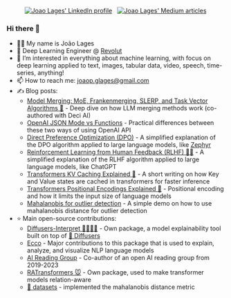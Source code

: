 <p align="center">
  <a href="https://www.linkedin.com/in/thejoaolages/" target="_blank"><img src="https://img.shields.io/badge/LinkedIn-0077B5?style=for-the-badge&logo=linkedin&logoColor=white" alt="Joao Lages' LinkedIn profile"/></a>
  &nbsp;
  <a href="https://medium.com/@joaolages/" target="_blank"><img src="https://img.shields.io/badge/Medium-12100E?style=for-the-badge&logo=medium&logoColor=white" alt="Joao Lages' Medium articles"/></a>
</p>

### Hi there 👋

- 🙋‍♂️ My name is João Lages
- 👷‍ Deep Learning Engineer @ [Revolut](https://www.revolut.com/) 
- 🌱 I’m interested in everything about machine learning, with focus on deep learning applied to text, images, tabular data, video, speech, time-series, anything!
- 📫 How to reach me: joaop.glages@gmail.com
- ✍️ Blog posts:
  - [Model Merging: MoE, Frankenmerging, SLERP, and Task Vector Algorithms 🧌](https://deci.ai/blog/model-merging-moe-frankenmerging-slerp-and-task-vector-algorithms/) - Deep dive on how LLM merging methods work (co-authored with Deci AI)
  - [OpenAI JSON Mode vs Functions](https://pub.towardsai.net/openai-json-mode-vs-functions-92b15baa38d9) - Practical differences between these two ways of using OpenAI API
  - [Direct Preference Optimization (DPO)](https://medium.com/@joaolages/direct-preference-optimization-dpo-622fc1f18707) - A simplified explanation of the DPO algorithm applied to large language models, like [Zephyr](https://huggingface.co/HuggingFaceH4/zephyr-7b-alpha)
  - [Reinforcement Learning from Human Feedback (RLHF) 🙋‍♂️](https://gist.github.com/JoaoLages/c6f2dfd13d2484aa8bb0b2d567fbf093) - A simplified explanation of the RLHF algorithm applied to large language models, like ChatGPT
  - [Transformers KV Caching Explained 💾](https://medium.com/@joaolages/kv-caching-explained-276520203249) - A short writing on how Key and Value states are cached in transformers for faster inference
  - [Transformers Positional Encodings Explained 📝](https://medium.com/@joaolages/the-quest-to-have-endless-conversations-with-llama-and-chatgpt-%EF%B8%8F-81360b9b34b2) - Positional encoding and how it limits the input size of language models
  - [Mahalanobis for outlier detection](https://gistpreview.github.io/?3cc5c28c69d21cb5278fa39e91f1da05) - A simple demo on how to use mahalanobis distance for outlier detection
- ⭐ Main open-source contributions:
  - [Diffusers-Interpret 🤗🧨🕵️‍♀️](https://github.com/JoaoLages/diffusers-interpret)  - Own package, a model explainability tool built on top of [🤗 Diffusers](https://github.com/huggingface/diffusers)
  - [Ecco](https://github.com/jalammar/ecco) - Major contributions to this package that is used to explain, analyze, and visualize NLP language models
  - [AI Reading Group](https://outsystems-ai-reading-group.github.io/) - Co-author of an open AI reading group from 2019-2023
  - [RATransformers 🐭](https://github.com/JoaoLages/RATransformers) - Own package, used to make transformer models relation-aware
  - [🤗 datasets](https://github.com/huggingface/datasets) - implemented the mahalanobis distance metric
  

<!--
**JoaoLages/JoaoLages** is a ✨ _special_ ✨ repository because its `README.md` (this file) appears on your GitHub profile.

Here are some ideas to get you started:

- 🔭 I’m currently working on ...
- 🌱 I’m currently learning ...
- 👯 I’m looking to collaborate on ...
- 🤔 I’m looking for help with ...
- 💬 Ask me about ...
- 📫 How to reach me: ...
- 😄 Pronouns: ...
- ⚡ Fun fact: ...
-->
